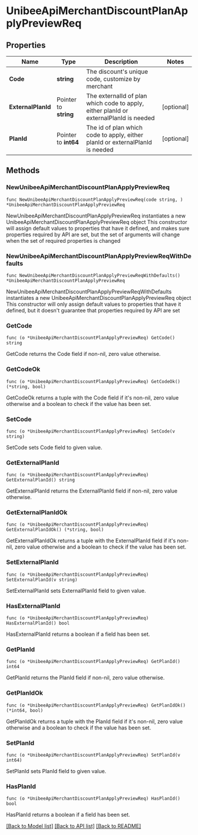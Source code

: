 # UnibeeApiMerchantDiscountPlanApplyPreviewReq

## Properties

Name | Type | Description | Notes
------------ | ------------- | ------------- | -------------
**Code** | **string** | The discount&#39;s unique code, customize by merchant | 
**ExternalPlanId** | Pointer to **string** | The externalId of plan which code to apply, either planId or externalPlanId is needed | [optional] 
**PlanId** | Pointer to **int64** | The id of plan which code to apply, either planId or externalPlanId is needed | [optional] 

## Methods

### NewUnibeeApiMerchantDiscountPlanApplyPreviewReq

`func NewUnibeeApiMerchantDiscountPlanApplyPreviewReq(code string, ) *UnibeeApiMerchantDiscountPlanApplyPreviewReq`

NewUnibeeApiMerchantDiscountPlanApplyPreviewReq instantiates a new UnibeeApiMerchantDiscountPlanApplyPreviewReq object
This constructor will assign default values to properties that have it defined,
and makes sure properties required by API are set, but the set of arguments
will change when the set of required properties is changed

### NewUnibeeApiMerchantDiscountPlanApplyPreviewReqWithDefaults

`func NewUnibeeApiMerchantDiscountPlanApplyPreviewReqWithDefaults() *UnibeeApiMerchantDiscountPlanApplyPreviewReq`

NewUnibeeApiMerchantDiscountPlanApplyPreviewReqWithDefaults instantiates a new UnibeeApiMerchantDiscountPlanApplyPreviewReq object
This constructor will only assign default values to properties that have it defined,
but it doesn't guarantee that properties required by API are set

### GetCode

`func (o *UnibeeApiMerchantDiscountPlanApplyPreviewReq) GetCode() string`

GetCode returns the Code field if non-nil, zero value otherwise.

### GetCodeOk

`func (o *UnibeeApiMerchantDiscountPlanApplyPreviewReq) GetCodeOk() (*string, bool)`

GetCodeOk returns a tuple with the Code field if it's non-nil, zero value otherwise
and a boolean to check if the value has been set.

### SetCode

`func (o *UnibeeApiMerchantDiscountPlanApplyPreviewReq) SetCode(v string)`

SetCode sets Code field to given value.


### GetExternalPlanId

`func (o *UnibeeApiMerchantDiscountPlanApplyPreviewReq) GetExternalPlanId() string`

GetExternalPlanId returns the ExternalPlanId field if non-nil, zero value otherwise.

### GetExternalPlanIdOk

`func (o *UnibeeApiMerchantDiscountPlanApplyPreviewReq) GetExternalPlanIdOk() (*string, bool)`

GetExternalPlanIdOk returns a tuple with the ExternalPlanId field if it's non-nil, zero value otherwise
and a boolean to check if the value has been set.

### SetExternalPlanId

`func (o *UnibeeApiMerchantDiscountPlanApplyPreviewReq) SetExternalPlanId(v string)`

SetExternalPlanId sets ExternalPlanId field to given value.

### HasExternalPlanId

`func (o *UnibeeApiMerchantDiscountPlanApplyPreviewReq) HasExternalPlanId() bool`

HasExternalPlanId returns a boolean if a field has been set.

### GetPlanId

`func (o *UnibeeApiMerchantDiscountPlanApplyPreviewReq) GetPlanId() int64`

GetPlanId returns the PlanId field if non-nil, zero value otherwise.

### GetPlanIdOk

`func (o *UnibeeApiMerchantDiscountPlanApplyPreviewReq) GetPlanIdOk() (*int64, bool)`

GetPlanIdOk returns a tuple with the PlanId field if it's non-nil, zero value otherwise
and a boolean to check if the value has been set.

### SetPlanId

`func (o *UnibeeApiMerchantDiscountPlanApplyPreviewReq) SetPlanId(v int64)`

SetPlanId sets PlanId field to given value.

### HasPlanId

`func (o *UnibeeApiMerchantDiscountPlanApplyPreviewReq) HasPlanId() bool`

HasPlanId returns a boolean if a field has been set.


[[Back to Model list]](../README.md#documentation-for-models) [[Back to API list]](../README.md#documentation-for-api-endpoints) [[Back to README]](../README.md)


